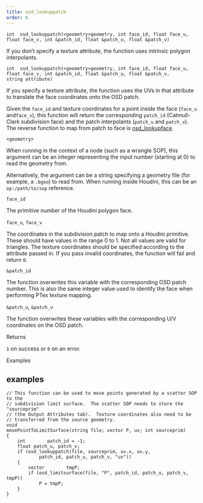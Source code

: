 ```yaml
---
title: osd_lookuppatch
order: 6
---
```

`int  osd_lookuppatch(<geometry>geometry, int face_id, float face_u, float face_v, int &patch_id, float &patch_u, float &patch_v)`

If you don’t specify a texture attribute, the function uses intrinsic polygon interpolants.

`int  osd_lookuppatch(<geometry>geometry, int face_id, float face_u, float face_v, int &patch_id, float &patch_u, float &patch_v, string attribute)`

If you specify a texture attribute, the function uses the UVs in that attribute to translate the face coordinates onto the OSD patch.

Given the `face_id` and texture coordinates for a point inside the face (`face_u` and`face_v`), this function will return the corresponding `patch_id` (Catmull-Clark subdivision face) and the patch interpolants (`patch_u` and `patch_v`). The reverse function to map from patch to face is [osd_lookupface](./osd_lookupface "Outputs the Houdini face and UV coordinates corresponding to the given coordinates on an OSD patch.").

`<geometry>`

When running in the context of a node (such as a wrangle SOP), this argument can be an integer representing the input number (starting at 0) to read the geometry from.

Alternatively, the argument can be a string specifying a geometry file (for example, a `.bgeo`) to read from. When running inside Houdini, this can be an `op:/path/to/sop` reference.

`face_id`

The primitive number of the Houdini polygon face.

`face_u`, `face_v`

The coordinates in the subdivision patch to map onto a Houdini primitive.
These should have values in the range 0 to 1. Not all values are valid for triangles.
The texture coordinates should be specified according to the attribute passed in.
If you pass invalid coordinates, the function will fail and return `0`.

`&patch_id`

The function overwrites this variable with the corresponding OSD patch number.
This is also the same integer value used to identify the face when performing PTex texture mapping.

`&patch_u`, `&patch_v`

The function overwrites these variables with the corresponding U/V coordinates on the OSD patch.

Returns

`1` on success or `0` on an error.

Examples

## examples

```vex
// This function can be used to move points generated by a scatter SOP to the
// subdivision limit surface.  The scatter SOP needs to store the "sourceprim"
// (the Output Attributes tab).  Texture coordinates also need to be
// transferred from the source geometry.
void
movePointToLimitSurface(string file; vector P, uv; int sourceprim)
{
    int        patch_id = -1;
    float patch_u, patch_v;
    if (osd_lookuppatch(file, sourceprim, uv.x, uv.y,
            patch_id, patch_u, patch_v, "uv"))
    {
        vector        tmpP;
        if (osd_limitsurface(file, "P", patch_id, patch_u, patch_v, tmpP))
            P = tmpP;
    }
}

```

